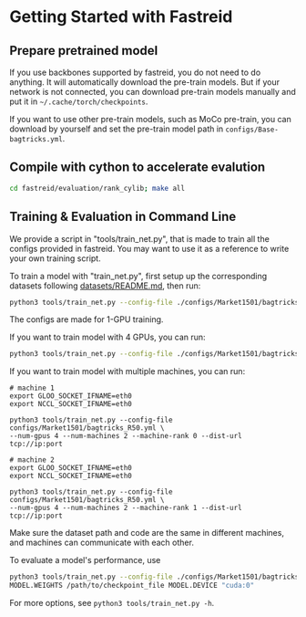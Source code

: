 # Getting Started with Fastreid

## Prepare pretrained model

If you use backbones supported by fastreid, you do not need to do anything. It will automatically download the pre-train models.
But if your network is not connected, you can download pre-train models manually and put it in `~/.cache/torch/checkpoints`.

If you want to use other pre-train models, such as MoCo pre-train, you can download by yourself and set the pre-train model path in `configs/Base-bagtricks.yml`.

## Compile with cython to accelerate evalution

```bash
cd fastreid/evaluation/rank_cylib; make all
```

## Training & Evaluation in Command Line

We provide a script in "tools/train_net.py", that is made to train all the configs provided in fastreid.
You may want to use it as a reference to write your own training script.

To train a model with "train_net.py", first setup up the corresponding datasets following [datasets/README.md](https://github.com/JDAI-CV/fast-reid/tree/master/datasets), then run:

```bash
python3 tools/train_net.py --config-file ./configs/Market1501/bagtricks_R50.yml MODEL.DEVICE "cuda:0"
```

The configs are made for 1-GPU training.

If you want to train model with 4 GPUs, you can run:

```bash
python3 tools/train_net.py --config-file ./configs/Market1501/bagtricks_R50.yml --num-gpus 4
```

If you want to train model with multiple machines, you can run:

```
# machine 1
export GLOO_SOCKET_IFNAME=eth0
export NCCL_SOCKET_IFNAME=eth0

python3 tools/train_net.py --config-file configs/Market1501/bagtricks_R50.yml \
--num-gpus 4 --num-machines 2 --machine-rank 0 --dist-url tcp://ip:port 

# machine 2
export GLOO_SOCKET_IFNAME=eth0
export NCCL_SOCKET_IFNAME=eth0

python3 tools/train_net.py --config-file configs/Market1501/bagtricks_R50.yml \
--num-gpus 4 --num-machines 2 --machine-rank 1 --dist-url tcp://ip:port 
```

Make sure the dataset path and code are the same in different machines, and machines can communicate with each other. 

To evaluate a model's performance, use

```bash
python3 tools/train_net.py --config-file ./configs/Market1501/bagtricks_R50.yml --eval-only \
MODEL.WEIGHTS /path/to/checkpoint_file MODEL.DEVICE "cuda:0"
```

For more options, see `python3 tools/train_net.py -h`.
